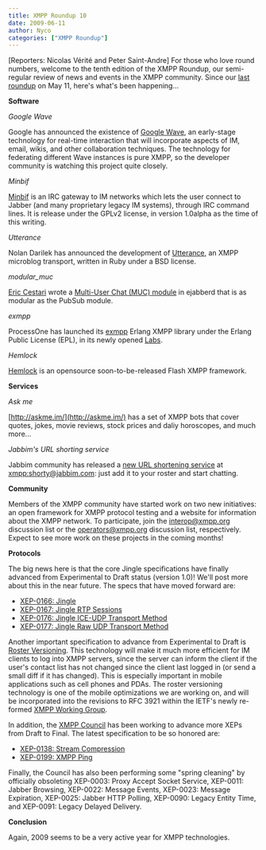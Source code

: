 ```yaml
---
title: XMPP Roundup 10
date: 2009-06-11
author: Nyco
categories: ["XMPP Roundup"]
---
```


[Reporters: Nicolas Vérité and Peter Saint-Andre]
For those who love round numbers, welcome to the tenth edition of the XMPP Roundup, our semi-regular review of news and events in the XMPP community. Since our [last roundup](/index.php/2009/05/xmpp-roundup-9/) on May 11, here's what's been happening...

**Software**

*Google Wave*

Google has announced the existence of [Google Wave](http://www.waveprotocol.org/), an early-stage technology for real-time interaction that will incorporate aspects of IM, email, wikis, and other collaboration techniques. The technology for federating different Wave instances is pure XMPP, so the developer community is watching this project quite closely.

*Minbif*

[Minbif](http://symlink.me/wiki/minbif) is an IRC gateway to IM networks which lets the user connect to Jabber (and many proprietary legacy IM systems), through IRC command lines. It is release under the GPLv2 license, in version 1.0alpha as the time of this writing.

*Utterance*

Nolan Darilek has announced the development of [Utterance](http://gitorious.org/utterance), an XMPP microblog transport, written in Ruby under a BSD license.

*modular\_muc*

[Eric Cestari](http://www.cestari.info/) wrote a [Multi-User Chat (MUC) module](http://github.com/cstar/modular_muc/tree/master) in ejabberd that is as modular as the PubSub module.

*exmpp*

ProcessOne has launched its [exmpp](https://support.process-one.net/doc/display/EXMPP/exmpp+home) Erlang XMPP library under the Erlang Public License (EPL), in its newly opened [Labs](http://www.process-one.net/en/labs/).

*Hemlock*

[Hemlock](http://hemlock-kills.com/) is an opensource soon-to-be-released Flash XMPP framework.

**Services**

*Ask me*

[http://askme.im/](http://askme.im/) has a set of XMPP bots that cover quotes, jokes, movie reviews, stock prices and daliy horoscopes, and much more...

*Jabbim's URL shorting service*

Jabbim community has released a [new URL shortening service](http://dev.jabbim.cz/?p=65) at [xmpp:shorty@jabbim.com](xmpp:shorty@jabbim.com): just add it to your roster and start chatting.

**Community**

Members of the XMPP community have started work on two new initiatives: an open framework for XMPP protocol testing and a website for information about the XMPP network. To participate, join the [interop@xmpp.org](https://mail.jabber.org/mailman/listinfo/interop) discussion list or the [operators@xmpp.org](https://mail.jabber.org/mailman/listinfo/operators) discussion list, respectively. Expect to see more work on these projects in the coming months!

**Protocols**

The big news here is that the core Jingle specifications have finally advanced from Experimental to Draft status (version 1.0)! We'll post more about this in the near future. The specs that have moved forward are:

-   [XEP-0166: Jingle](https://xmpp.org/extensions/xep-0166.html)
-   [XEP-0167: Jingle RTP Sessions](https://xmpp.org/extensions/xep-0167.html)
-   [XEP-0176: Jingle ICE-UDP Transport Method](https://xmpp.org/extensions/xep-0176.html)
-   [XEP-0177: Jingle Raw UDP Transport Method](https://xmpp.org/extensions/xep-0177.html)

Another important specification to advance from Experimental to Draft is [Roster Versioning](https://xmpp.org/extensions/xep-0237.html). This technology will make it much more efficient for IM clients to log into XMPP servers, since the server can inform the client if the user's contact list has not changed since the client last logged in (or send a small diff if it has changed). This is especially important in mobile applications such as cell phones and PDAs. The roster versioning technology is one of the mobile optimizations we are working on, and will be incorporated into the revisions to RFC 3921 within the IETF's newly re-formed [XMPP Working Group](http://tools.ietf.org/wg/xmpp/).

In addition, the [XMPP Council](https://xmpp.org/council/) has been working to advance more XEPs from Draft to Final. The latest specification to be so honored are:

-   [XEP-0138: Stream Compression](https://xmpp.org/extensions/xep-0138.html)
-   [XEP-0199: XMPP Ping](https://xmpp.org/extensions/xep-0199.html)

Finally, the Council has also been performing some "spring cleaning" by officially obsoleting XEP-0003: Proxy Accept Socket Service, XEP-0011: Jabber Browsing, XEP-0022: Message Events, XEP-0023: Message Expiration, XEP-0025: Jabber HTTP Polling, XEP-0090: Legacy Entity Time, and XEP-0091: Legacy Delayed Delivery.

**Conclusion**

Again, 2009 seems to be a very active year for XMPP technologies.
